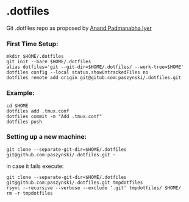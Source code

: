 # .dotfiles

Git .dotfiles repo as proposed by [Anand Padmanabha Iyer](https://www.anand-iyer.com/blog/2018/a-simpler-way-to-manage-your-dotfiles.html)

### First Time Setup:
```console
mkdir $HOME/.dotfiles
git init --bare $HOME/.dotfiles
alias dotfiles='git --git-dir=$HOME/.dotfiles/ --work-tree=$HOME'
dotfiles config --local status.showUntrackedFiles no
dotfiles remote add origin git@gitub.com:paszynski/.dotfiles.git
```

### Example:
```console
cd $HOME
dotfiles add .tmux.conf
dotfiles commit -m "Add .tmux.conf"
dotfiles push
```

### Setting up a new machine:
```console
git clone --separate-git-dir=$HOME/.dotfiles git@github.com:paszynski/.dotfiles.git ~
```

in case it fails execute:
```console
git clone --separate-git-dir=$HOME/.dotfiles git@github.com:paszynski/.dotfiles.git tmpdotfiles
rsync --recursive --verbose --exclude '.git' tmpdotfiles/ $HOME/
rm -r tmpdotfiles
```


